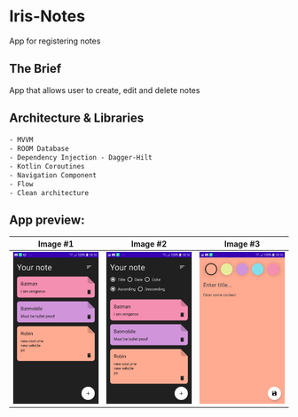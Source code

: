 # Iris-Notes
App for registering notes

## The Brief

App that allows user to create, edit and delete notes

## Architecture & Libraries
    - MVVM
    - ROOM Database
    - Dependency Injection - Dagger-Hilt
    - Kotlin Coroutines
    - Navigation Component
    - Flow
    - Clean architecture

## App preview:




Image #1            |  Image #2             |  Image #3           
:-------------------------:|:----------------------------:|:----------------------------:
<img src="images/Iris_Notes_1.jpg">    |  <img src="images/Iris_Notes_2.jpg">     |  <img src="images/Iris_Notes_3.jpg"> 

